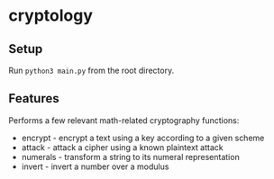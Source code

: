 # cryptology

## Setup
Run `python3 main.py` from the root directory. 

## Features
Performs a few relevant math-related cryptography functions:
* encrypt - encrypt a text using a key according to a given scheme
* attack - attack a cipher using a known plaintext attack
* numerals - transform a string to its numeral representation
* invert - invert a number over a modulus

